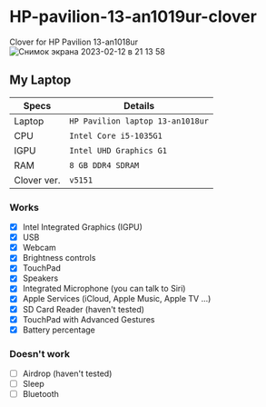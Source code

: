 # HP-pavilion-13-an1019ur-clover
Clover for HP Pavilion 13-an1018ur
![Снимок экрана 2023-02-12 в 21 13 58](https://user-images.githubusercontent.com/19612593/218329286-ebefd52d-b91d-4e3d-ae28-39564d42662f.png)

## My Laptop
| Specs         | Details                    
| -----------   | ------------------------------- |
| Laptop        | `HP Pavilion laptop 13-an1018ur`|
| CPU           | `Intel Core i5-1035G1`          |
| IGPU          | `Intel UHD Graphics G1`         |
| RAM           | `8 GB DDR4 SDRAM`               |
| Clover ver.   | `v5151`                         |

### Works
- [x] Intel Integrated Graphics (IGPU)
- [x] USB
- [x] Webcam
- [x] Brightness controls
- [x] TouchPad
- [x] Speakers
- [x] Integrated Microphone (you can talk to Siri)
- [x] Apple Services (iCloud, Apple Music, Apple TV ...)
- [x] SD Card Reader (haven't tested)
- [x] TouchPad with Advanced Gestures
- [x] Battery percentage

### Doesn't work
- [ ] Airdrop (haven't tested)
- [ ] Sleep
- [ ] Bluetooth
